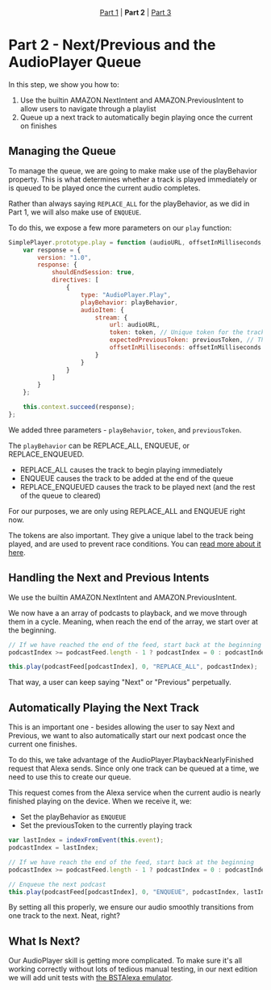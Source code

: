 <p align="center" >
    <a href="https://github.com/bespoken/super-simple-audio-player/blob/Part1/README.md">Part 1</a> 
    | <strong>Part 2</strong>
    | <a href="https://github.com/bespoken/super-simple-audio-player/blob/Part3/README.md">Part 3</a>
</p>

# Part 2 - Next/Previous and the AudioPlayer Queue
In this step, we show you how to:
1) Use the builtin AMAZON.NextIntent and AMAZON.PreviousIntent to allow users to navigate through a playlist
2) Queue up a next track to automatically begin playing once the current on finishes

## Managing the Queue
To manage the queue, we are going to make make use of the playBehavior property. This is what determines whether a track is played immediately or is queued to be played once the current audio completes.

Rather than always saying `REPLACE_ALL` for the playBehavior, as we did in Part 1, we will also make use of `ENQUEUE`.

To do this, we expose a few more parameters on our `play` function:
```javascript
SimplePlayer.prototype.play = function (audioURL, offsetInMilliseconds, playBehavior, token, previousToken) {
    var response = {
        version: "1.0",
        response: {
            shouldEndSession: true,
            directives: [
                {
                    type: "AudioPlayer.Play",
                    playBehavior: playBehavior,
                    audioItem: {
                        stream: {
                            url: audioURL,
                            token: token, // Unique token for the track - needed when queueing multiple tracks
                            expectedPreviousToken: previousToken, // The expected previous token - when using queues, ensures safety
                            offsetInMilliseconds: offsetInMilliseconds
                        }
                    }
                }
            ]
        }
    };

    this.context.succeed(response);
};
```
We added three parameters - `playBehavior`, `token`, and `previousToken`.

The `playBehavior` can be REPLACE_ALL, ENQUEUE, or REPLACE_ENQUEUED.
* REPLACE_ALL causes the track to begin playing immediately
* ENQUEUE causes the track to be added at the end of the queue
* REPLACE_ENQUEUED causes the track to be played next (and the rest of the queue to cleared)

For our purposes, we are only using REPLACE_ALL and ENQUEUE right now.

The tokens are also important. They give a unique label to the track being played, and are used to prevent race conditions. 
You can [read more about it here](https://developer.amazon.com/public/solutions/alexa/alexa-skills-kit/docs/custom-audioplayer-interface-reference#play).

## Handling the Next and Previous Intents
We use the builtin AMAZON.NextIntent and AMAZON.PreviousIntent.

We now have a an array of podcasts to playback, and we move through them in a cycle. Meaning, when reach the end of the array, we start over at the beginning.
```javascript
// If we have reached the end of the feed, start back at the beginning
podcastIndex >= podcastFeed.length - 1 ? podcastIndex = 0 : podcastIndex++;

this.play(podcastFeed[podcastIndex], 0, "REPLACE_ALL", podcastIndex);
```
That way, a user can keep saying "Next" or "Previous" perpetually.

## Automatically Playing the Next Track
This is an important one - besides allowing the user to say Next and Previous, we want to also automatically start our next podcast once the current one finishes.

To do this, we take advantage of the AudioPlayer.PlaybackNearlyFinished request that Alexa sends.
Since only one track can be queued at a time, we need to use this to create our queue.

This request comes from the Alexa service when the current audio is nearly finished playing on the device. When we receive it, we:
* Set the playBehavior as `ENQUEUE`
* Set the previousToken to the currently playing track

```javascript
var lastIndex = indexFromEvent(this.event);
podcastIndex = lastIndex;

// If we have reach the end of the feed, start back at the beginning
podcastIndex >= podcastFeed.length - 1 ? podcastIndex = 0 : podcastIndex++;

// Enqueue the next podcast
this.play(podcastFeed[podcastIndex], 0, "ENQUEUE", podcastIndex, lastIndex);
```
By setting all this properly, we ensure our audio smoothly transitions from one track to the next. Neat, right?

## What Is Next?
Our AudioPlayer skill is getting more complicated. To make sure it's all working correctly without lots of tedious manual testing,
in our next edition we will add unit tests with [the BSTAlexa emulator](http://docs.bespoken.tools/en/latest/tutorials/tutorial_bst_emulator_nodejs/).
